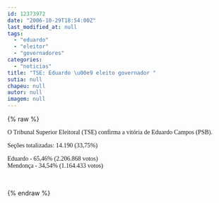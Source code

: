 ```yaml
---
id: 12373972
date: "2006-10-29T18:54:00Z"
last_modified_at: null
tags:
  - "eduardo"
  - "eleitor"
  - "governadores"
categories:
  - "noticias"
title: "TSE: Eduardo \u00e9 eleito governador "
sutia: null
chapeu: null
autor: null
imagem: null
---
```

{% raw %}
<p><P><FONT face=Verdana>O Tribunal Superior Eleitoral (TSE) confirma a vitória de Eduardo Campos (PSB). </FONT></P></p>
<p><P><FONT face=Verdana>Seções totalizadas: 14.190 (33,75%)&nbsp;</FONT></P></p>
<p><P><FONT face=Verdana>Eduardo - 65,46% (2.206.868 votos)<BR>Mendonça - 34,54% (1.164.433 votos)</FONT></P></p>
<p><P><FONT face=Verdana></FONT>&nbsp;</P> </p>
{% endraw %}